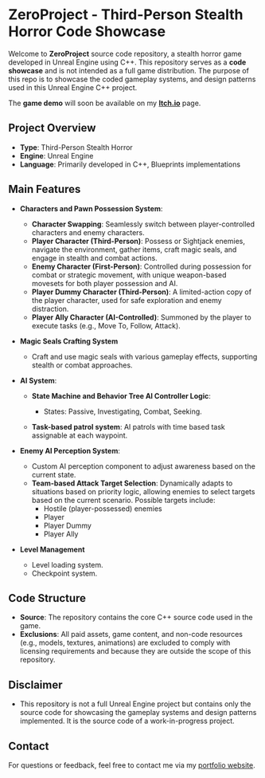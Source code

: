 # ZeroProject - Third-Person Stealth Horror Code Showcase

Welcome to **ZeroProject** source code repository, a stealth horror game developed in Unreal Engine using C++. This repository serves as a **code showcase** and is not intended as a full game distribution. The purpose of this repo is to showcase the coded gameplay systems, and design patterns used in this Unreal Engine C++ project. 

The **game demo** will soon be available on my **[Itch.io](https://loreark.itch.io/)** page.

## Project Overview
- **Type**: Third-Person Stealth Horror
- **Engine**: Unreal Engine
- **Language**: Primarily developed in C++, Blueprints implementations

## Main Features
- **Characters and Pawn Possession System**:
  - **Character Swapping**: Seamlessly switch between player-controlled characters and enemy characters.
  - **Player Character (Third-Person)**: Possess or Sightjack enemies, navigate the environment, gather items, craft magic seals, and engage in stealth and combat actions.
  - **Enemy Character (First-Person)**: Controlled during possession for combat or strategic movement, with unique weapon-based movesets for both player possession and AI.
  - **Player Dummy Character (Third-Person)**: A limited-action copy of the player character, used for safe exploration and enemy distraction.
  - **Player Ally Character (AI-Controlled)**: Summoned by the player to execute tasks (e.g., Move To, Follow, Attack).
    
- **Magic Seals Crafting System**
  - Craft and use magic seals with various gameplay effects, supporting stealth or combat approaches.

- **AI System**:
  - **State Machine and Behavior Tree AI Controller Logic**:
    - States: Passive, Investigating, Combat, Seeking.

  - **Task-based patrol system**: AI patrols with time based task assignable at each waypoint.

- **Enemy AI Perception System**:
  - Custom AI perception component to adjust awareness based on the current state.
  - **Team-based Attack Target Selection**: Dynamically adapts to situations based on priority logic, allowing enemies to select targets based on the current scenario. Possible targets include:
      - Hostile (player-possessed) enemies
      - Player
      - Player Dummy
      - Player Ally 

- **Level Management**
  - Level loading system.
  - Checkpoint system.

## Code Structure
- **Source**: The repository contains the core C++ source code used in the game.
- **Exclusions**: All paid assets, game content, and non-code resources (e.g., models, textures, animations) are excluded to comply with licensing requirements and because they are outside the scope of this repository.

## Disclaimer
- This repository is not a full Unreal Engine project but contains only the source code for showcasing the gameplay systems and design patterns implemented. It is the source code of a work-in-progress project.

## Contact
For questions or feedback, feel free to contact me via my [portfolio website](https://lorenzopusateri.wordpress.com//).
